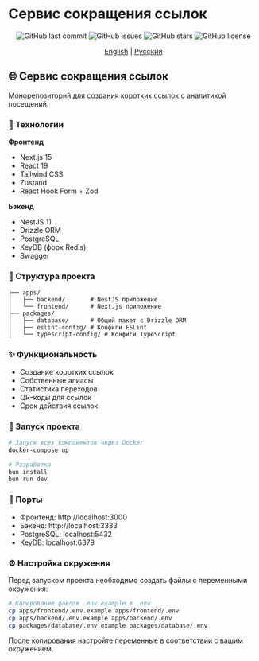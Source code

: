 # Сервис сокращения ссылок

<div align="center">

![GitHub last commit](https://img.shields.io/github/last-commit/DKeken/url-shorter)
![GitHub issues](https://img.shields.io/github/issues/DKeken/url-shorter)
![GitHub stars](https://img.shields.io/github/stars/DKeken/url-shorter)
![GitHub license](https://img.shields.io/github/license/DKeken/url-shorter)

[English](README.md#english) | [Русский](README.ru.md)

</div>

## 🌐 Сервис сокращения ссылок

Монорепозиторий для создания коротких ссылок с аналитикой посещений.

### 🚀 Технологии

**Фронтенд**

- Next.js 15
- React 19
- Tailwind CSS
- Zustand
- React Hook Form + Zod

**Бэкенд**

- NestJS 11
- Drizzle ORM
- PostgreSQL
- KeyDB (форк Redis)
- Swagger

### 📁 Структура проекта

```
├── apps/
│   ├── backend/       # NestJS приложение
│   └── frontend/      # Next.js приложение
├── packages/
│   ├── database/      # Общий пакет с Drizzle ORM
│   ├── eslint-config/ # Конфиги ESLint
│   └── typescript-config/ # Конфиги TypeScript
```

### ✨ Функциональность

- Создание коротких ссылок
- Собственные алиасы
- Статистика переходов
- QR-коды для ссылок
- Срок действия ссылок

### 🏁 Запуск проекта

```bash
# Запуск всех компонентов через Docker
docker-compose up

# Разработка
bun install
bun run dev
```

### 🔌 Порты

- Фронтенд: http://localhost:3000
- Бэкенд: http://localhost:3333
- PostgreSQL: localhost:5432
- KeyDB: localhost:6379

### ⚙️ Настройка окружения

Перед запуском проекта необходимо создать файлы с переменными окружения:

```bash
# Копирование файлов .env.example в .env
cp apps/frontend/.env.example apps/frontend/.env
cp apps/backend/.env.example apps/backend/.env
cp packages/database/.env.example packages/database/.env
```

После копирования настройте переменные в соответствии с вашим окружением.
